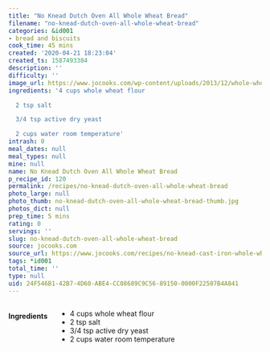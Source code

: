 ```yaml
---
title: "No Knead Dutch Oven All Whole Wheat Bread"
filename: "no-knead-dutch-oven-all-whole-wheat-bread"
categories: &id001
- bread and biscuits
cook_time: 45 mins
created: '2020-04-21 18:23:04'
created_ts: 1587493384
description: ''
difficulty: ''
image_url: https://www.jocooks.com/wp-content/uploads/2013/12/whole-wheat-cast-iron-bread-1-3-125x125.jpg
ingredients: '4 cups whole wheat flour

  2 tsp salt

  3/4 tsp active dry yeast

  2 cups water room temperature'
intrash: 0
meal_dates: null
meal_types: null
mine: null
name: No Knead Dutch Oven All Whole Wheat Bread
p_recipe_id: 120
permalink: /recipes/no-knead-dutch-oven-all-whole-wheat-bread
photo_large: null
photo_thumb: no-knead-dutch-oven-all-whole-wheat-bread-thumb.jpg
photos_dict: null
prep_time: 5 mins
rating: 0
servings: ''
slug: no-knead-dutch-oven-all-whole-wheat-bread
source: jocooks.com
source_url: https://www.jocooks.com/recipes/no-knead-cast-iron-whole-wheat-bread/
tags: *id001
total_time: ''
type: null
uid: 24F546B1-42B7-4D60-ABE4-CC08689C9C56-89150-0000F22507B4A841
---
```

<div class="large-8 medium-7 columns" id="writeup">	</div><!-- #writeup -->
</div><!-- #row-one -->
<div class="row" id="row-two">	<div class="medium-4 small-5 columns" id="ingredients"><h4>Ingredients</h4><div class="box box-ingredients content"><ul>
<li>4 cups whole wheat flour</li>
<li>2 tsp salt</li>
<li>3/4 tsp active dry yeast</li>
<li>2 cups water room temperature</li>
</ul>
</div>	</div>	<div class="medium-6 small-7 columns" id="directions">	</div>